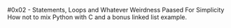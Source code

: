 #0x02 - Statements, Loops and Whatever Weirdness Paased For Simplicity
How not to mix Python with C and a bonus linked list example.